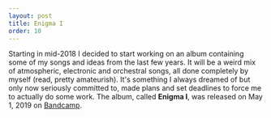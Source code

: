 ```yaml
---
layout: post
title: Enigma I
order: 10
---
```

Starting in mid-2018 I decided to start working on an album containing some of my songs and ideas
from the last few years. It will be a weird mix of atmospheric, electronic and orchestral songs,
all done completely by myself (read, pretty amateurish). It's something I always dreamed of
but only now seriously committed to, made plans and set deadlines to force me to actually
do some work. The album, called **Enigma I**, was released on May 1, 2019 on [Bandcamp](https://lucaneukom.bandcamp.com/releases).